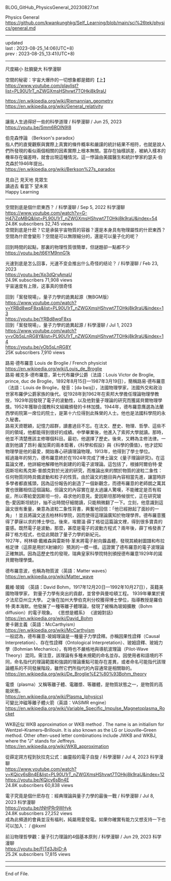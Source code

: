   
BLOG_GitHub_PhysicsGeneral_20230827.txt  
  
Physics General  
  https://github.com/kwankunghkg/Self_Learning/blob/main/sci%26tek/physics/general.md

----------------------------------------  
  
updated  
last : 2023-08-25_14:06(UTC+8)  
prev : 2023-08-25_13:41(UTC+8)  
  
  
----------------------------------------  
  
尺度縮小 肚腩變大 科學漫聊  
  
空間的秘密：宇宙大爆炸的一切想象都是錯的【上】   
https://www.youtube.com/playlist?list=PL90U1rT_nZWGXmsHShvwt7TOHkj8k9raU  
  
  
  
https://en.wikipedia.org/wiki/Riemannian_geometry  
https://en.wikipedia.org/wiki/General_relativity  
  
  
  
  
----------------------------------------  
  
讓我人生過得好一些的科學道理 / 科學漫聊 / Jun 25, 2023  
https://youtu.be/Smm6ROlN9l8  

伯克森悖論 （Berkson's paradox）  
	指人們的直覺觀察與實際上真實的條件概率和嚴謹的統計結果不相符，也就是說人們所發現的看似兩個相關的因素實際上根本無關。當存在抽樣誤差，被納入樣本的機率存在偏差時，就會出現這種情況。這一悖論由美國醫生和統計學家約瑟夫·伯克森於1946年提出。  
  https://en.wikipedia.org/wiki/Berkson%27s_paradox  
  
見自己 見天地 見眾生  
讀過去 看當下 望未來  
Happy Learning  
  
  
----------------------------------------  
  
空間到底是個什麽東西？ / 科學漫聊 /  Sep 5, 2022  科学漫聊  
https://www.youtube.com/watch?v=G-H47jZoMBQ&list=PL90U1rT_nZWGXmsHShvwt7TOHkj8k9raU&index=54  
24.8K subscribers  32,745 views  
空間到底是什麽？它是承裝宇宙物質的容器？還是本身具有物理屬性的什麽東西？空間為什麽會變形？空間是可以無限細分的，還是可以量子化的呢？  
  
回到時間的起點，那裏的物理性質很簡單，但謎題卻一點都不少  
https://youtu.be/t66YM9nnG1k  
  
光速到底是怎么回事，光速不变会推出什么奇怪的结论？ / 科學漫聊 /  Feb 23, 2023    
https://youtu.be/Xp3dQryAmaU  
24.9K subscribers  71,908 views  
宇宙速度有上限，这事真的很奇怪  
  
回到「案發現場」，量子力學的詭異起源（無BGM版）  
https://www.youtube.com/watch?v=YRBd8wqF8xs&list=PL90U1rT_nZWGXmsHShvwt7TOHkj8k9raU&index=13  
https://youtu.be/YRBd8wqF8xs  
回到「案發現場」，量子力學的詭異起源 / 科學漫聊 /  Jul 1, 2023    
https://www.youtube.com/watch?v=vOb5sLnRG8Y&list=PL90U1rT_nZWGXmsHShvwt7TOHkj8k9raU&index=14  
https://youtu.be/vOb5sLnRG8Y  
25K subscribers  7,910 views  
  
路易·德布羅意 Louis de Broglie / French physicist  
  https://en.wikipedia.org/wiki/Louis_de_Broglie  
	路易·維克多·德布羅意，第七代布羅伊公爵（法語：Louis Victor de Broglie, prince, duc de Broglie，1892年8月15日—1987年3月19日），簡稱路易·德布羅意（法語：Louis de Broglie，發音：[də bʁɔj]），法國物理學家，法國外交和政治世家布羅伊公爵家族的後代。從1928年到1962年在索邦大學擔任理論物理學教授，1929年因發現了電子的波動性，以及他對量子理論的研究而獲諾貝爾物理學獎。1952年獲聯合國教科文組織頒發的卡林加獎。1944年，德布羅意膺選為法蘭西學術院第一席位的院士，是第十六位得到此殊榮的人士。他也是法國科學院的永久秘書。  
	路易天資聰穎，記憶力超群，讀書過目不忘。在法文、歷史、物理、哲學、這些不同的領域，他都能得到很好的成績。中學畢業後，他進入了索邦大學就讀。那時，他並不清楚應該主修哪個科目。最初，他選擇了歷史。後來，又轉為主修法律。一直到他讀了昂利·龐加萊的兩本鉅著，《科學和假設》與《科學的價值》，他才認知物理學是他的最愛，開始專心研讀理論物理。1913年，他得到了學士學位。  
	經過幾年的努力，德布羅意終於在1924年完成了博士論文《量子理論研究》。在這篇論文裡，他詳細地解釋他所創建的的電子波理論。這包括了，根據阿爾伯特·愛因斯坦和馬克斯·普朗克對於光波的研究，而推論出來的關於物質的波粒二象性：任何物質同時具備波動和粒子的性質。由於論文的題目與內容相當先進，讓當時許多學者都直搖頭，因為這份報告的創造了一個新觀念，而德布羅意的老師朗之萬其實也很難相信這個論點，但論文的內容實在是太過讓人驚嘆，不能確定是否有瑕疵，所以寄給愛因斯坦一份，尋求他的意見。愛因斯坦那時候很忙，正在研究玻色-愛因斯坦統計，抽不出時間仔細閱讀，只能稍微翻了一下。立刻，他意識到這論文很有重量，樂意為波粒二象性背書，興奮地回信：「他已經掀起了面紗的一角」！並且將論文送去柏林科學院，因而使得這理論廣知於物理學界。德布羅意獲得了夢寐以求的博士學位。後來，埃爾溫·薛丁格從這篇論文裡，得到很多寶貴的靈感。既然電子是波動，那麼，甚麼是電子的波動方程式？兩年後，薛丁格發表了薛丁格方程式，也從此開啟了量子力學的新紀元。  
	1927年，柯林頓·戴維森與雷斯特·革末將電子射向鎳晶體，發現其繞射圖譜和布拉格定律（這原是用於X射線的）預測的一模一樣。這證實了德布羅意的電子波理論正確無誤。因為這歷史性的發現，瑞典皇家科學院特別頒授德布羅意1929年的諾貝爾物理學獎。  
  
德布羅意波，也稱為物質波（英語：Matter waves）  
  https://en.wikipedia.org/wiki/Matter_wave  
  
戴維·玻姆 （英語：David Bohm，1917年12月20日—1992年10月27日），英籍美國物理學家， 對量子力學有突出的貢獻，並曾參與曼哈頓工程。 1939年畢業於賓夕法尼亞州立大學。 之後在加州大學伯克利分校獲得博士學位，指導教授是羅伯特·奧本海默。他發展了一種等離子體理論，發現了被稱為玻姆擴散（Bohm diffusion）的電子現象。 《思想是體系》 《波姆對話》  
  https://en.wikipedia.org/wiki/David_Bohm  
麥卡錫主義（英語：McCarthyism）  
  https://en.wikipedia.org/wiki/McCarthyism  
一般認為，德布羅意-玻姆理論是一種量子力學詮釋。亦稱因果性詮釋（Causal Interpretation）、存在性詮釋（Ontological Interpretation）、玻姆詮釋、玻姆力學（Bohmian Mechanics），有時也不嚴格地與導航波理論（Pilot-Wave Theory）混同。需注意，該理論有多種未規範的命名並存。因使用者和語境的不同，命名指代的理論範圍和強調的理論重點可能存在差異，或者命名可能指代該理論體系的不同發展階段，雖然它們所指代的內容通常是相關聯的。  
  https://en.wikipedia.org/wiki/De_Broglie%E2%80%93Bohm_theory  
  
電漿（plasma）又稱等離子體、電離漿、等離體，是物質狀態之一，是物質的高能狀態。  
  https://en.wikipedia.org/wiki/Plasma_(physics)  
可變比沖磁等離子體火箭（英語：VASIMR engine）  
  https://en.wikipedia.org/wiki/Variable_Specific_Impulse_Magnetoplasma_Rocket  
  
WKB近似 WKB approximation or WKB method . The name is an initialism for Wentzel–Kramers–Brillouin. It is also known as the LG or Liouville–Green method. Other often-used letter combinations include JWKB and WKBJ, where the "J" stands for Jeffreys.  
  https://en.wikipedia.org/wiki/WKB_approximation  
  
  
  
從薛定諤方程到狄拉克公式：幽靈般的電子自旋 / 科學漫聊 / Jul 4, 2023  科学漫聊  
https://www.youtube.com/watch?v=KQicv6sBn4E&list=PL90U1rT_nZWGXmsHShvwt7TOHkj8k9raU&index=12  
https://youtu.be/KQicv6sBn4E  
24.8K subscribers  60,838 views  
  
  
電子究竟是個什麽存在：經典理論與量子力學的最後一戰 / 科學漫聊 / Jul 8, 2023  科学漫聊  
https://youtu.be/tNHPRr9WHyk  
24.8K subscribers  27,252 views  
成為此頻道的會員並沒有福利，純屬用愛發電。如果你確實有能力又想支持一下也可以加入：   / @kxml  
  
  
前沿物理哲學觀：量子引力理論的4個基本原則 / 科學漫聊 / Jun 29, 2023  科学漫聊  
https://youtu.be/FlTd3JbjD-A  
25.2K subscribers  17,815 views  
  
  
  
  
----------------------------------------  
  
  
  
----------------------------------------  
End of File.  

